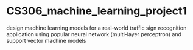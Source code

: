 # CS306_machine_learning_project1
design machine learning models for a real-world traffic sign recognition application using popular neural network (multi-layer perceptron) and support vector machine models
